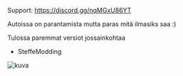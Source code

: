 Support: https://discord.gg/nqMGxU86YT

Autoissa on parantamista mutta paras mitä ilmasiks saa :)

Tulossa paremmat versiot jossainkohtaa

- SteffeModding

![kuva](https://user-images.githubusercontent.com/95856241/183893237-6fc463f9-62cc-4fba-b87f-b0156510ac97.png)

